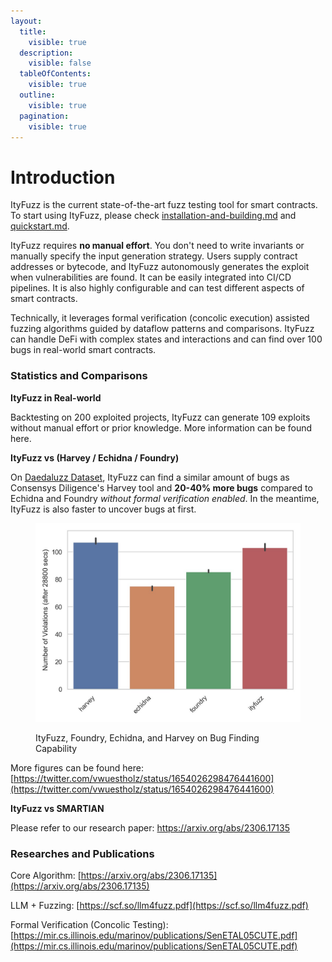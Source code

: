 ```yaml
---
layout:
  title:
    visible: true
  description:
    visible: false
  tableOfContents:
    visible: true
  outline:
    visible: true
  pagination:
    visible: true
---
```


# Introduction

ItyFuzz is the current state-of-the-art fuzz testing tool for smart contracts. To start using ItyFuzz, please check [installation-and-building.md](installation-and-building.md "mention") and [quickstart.md](quickstart.md "mention").



ItyFuzz requires **no manual effort**. You don't need to write invariants or manually specify the input generation strategy. Users supply contract addresses or bytecode, and ItyFuzz autonomously generates the exploit when vulnerabilities are found. It can be easily integrated into CI/CD pipelines. It is also highly configurable and can test different aspects of smart contracts.

Technically, it leverages formal verification (concolic execution) assisted fuzzing algorithms guided by dataflow patterns and comparisons. ItyFuzz can handle DeFi with complex states and interactions and can find over 100 bugs in real-world smart contracts.

### Statistics and Comparisons

**ItyFuzz in Real-world**

Backtesting on 200 exploited projects, ItyFuzz can generate 109 exploits without manual effort or prior knowledge. More information can be found here.

**ItyFuzz vs (Harvey / Echidna / Foundry)**

On [Daedaluzz Dataset](https://github.com/Consensys/daedaluzz), ItyFuzz can find a similar amount of bugs as Consensys Diligence's Harvey tool and **20-40% more bugs** compared to Echidna and Foundry _without formal verification enabled_. In the meantime, ItyFuzz is also faster to uncover bugs at first.

<figure><img src=".gitbook/assets/daedaluzz-bar.jpg" alt="" width="563"><figcaption><p>ItyFuzz, Foundry, Echidna, and Harvey on Bug Finding Capability</p></figcaption></figure>

More figures can be found here: [https://twitter.com/vwuestholz/status/1654026298476441600](https://twitter.com/vwuestholz/status/1654026298476441600)

**ItyFuzz vs SMARTIAN**

Please refer to our research paper: https://arxiv.org/abs/2306.17135

### Researches and Publications

Core Algorithm: [https://arxiv.org/abs/2306.17135](https://arxiv.org/abs/2306.17135)

LLM + Fuzzing: [https://scf.so/llm4fuzz.pdf](https://scf.so/llm4fuzz.pdf)

Formal Verification (Concolic Testing): [https://mir.cs.illinois.edu/marinov/publications/SenETAL05CUTE.pdf](https://mir.cs.illinois.edu/marinov/publications/SenETAL05CUTE.pdf)
